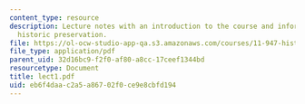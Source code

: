 ```yaml
---
content_type: resource
description: Lecture notes with an introduction to the course and information about
  historic preservation.
file: https://ol-ocw-studio-app-qa.s3.amazonaws.com/courses/11-947-history-and-theory-of-historic-preservation-spring-2007/eb6f4daac2a5a86702f0ce9e8cbfd194_lect1.pdf
file_type: application/pdf
parent_uid: 32d16bc9-f2f0-af80-a8cc-17ceef1344bd
resourcetype: Document
title: lect1.pdf
uid: eb6f4daa-c2a5-a867-02f0-ce9e8cbfd194
---
```

